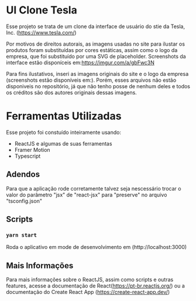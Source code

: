 # UI Clone Tesla

Esse projeto se trata de um clone da interface de usuário do stie da Tesla, Inc. (https://www.tesla.com/)

Por motivos de direitos autorais, as imagens usadas no site para ilustar os produtos foram substituídas por cores estáticas, assim como o logo da empresa, que foi substituído por uma SVG de placeholder. Screenshots da interface estão disponíceis em:https://imgur.com/a/gbFwc3N

Para fins ilustativos, inseri as imagens originais do site e o logo da empresa (screenshots estão disponíveis em:). Porém, esses arquivos não estão disponiveis no repositório, já que não tenho posse de nenhum deles e todos os créditos são dos autores originais dessas imagens. 

# Ferramentas Utilizadas

Esse projeto foi constuído inteiramente usando:

  - ReactJS e algumas de suas ferramentas
  - Framer Motion
  - Typescript
  
## Adendos

Para que a aplicação rode corretamente talvez seja nescessário trocar o valor do parâmetro "jsx" de "react-jsx" para "preserve" no arquivo "tsconfig.json"

## Scripts

### `yarn start`

Roda o aplicativo em mode de desenvolvimento em (http://localhost:3000)

## Mais Informações

Para mais informações sobre o ReactJS, assim como scripts e outras features, acesse a documentação de React(https://pt-br.reactjs.org/) ou a documentação do Create React App (https://create-react-app.dev/)
